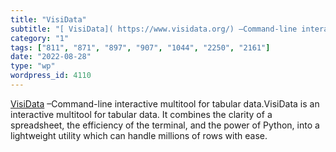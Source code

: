 ```yaml
---
title: "VisiData"
subtitle: "[ VisiData]( https://www.visidata.org/) –Command-line interactive multitool for tabular data.VisiDat..."
category: "1"
tags: ["811", "871", "897", "907", "1044", "2250", "2161"]
date: "2022-08-28"
type: "wp"
wordpress_id: 4110
---
```

[ VisiData]( https://www.visidata.org/) –Command-line interactive multitool for tabular data.VisiData is an interactive multitool for tabular data. It combines the clarity of a spreadsheet, the efficiency of the terminal, and the power of Python, into a lightweight utility which can handle millions of rows with ease.